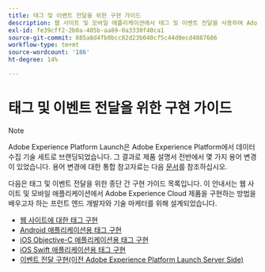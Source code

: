 ```yaml
---
title: 태그 및 이벤트 전달을 위한 구현 가이드
description: 웹 사이트 및 모바일 애플리케이션에서 태그 및 이벤트 전달을 사용하여 Adobe Experience Cloud 제품을 구현하는 방법을 알아봅니다.
exl-id: fe39cff2-2b0a-405b-aa89-0a3330f40ca1
source-git-commit: 885a8d4fb0bcc82d23b040cf5c44d0ecd4887686
workflow-type: tm+mt
source-wordcount: '186'
ht-degree: 14%

---
```


# 태그 및 이벤트 전달을 위한 구현 가이드

>[!NOTE]
>
>Adobe Experience Platform Launch은 Adobe Experience Platform에서 데이터 수집 기술 세트로 브랜딩되었습니다. 그 결과로 제품 설명서 전반에서 몇 가지 용어 변경이 있었습니다. 용어 변경에 대한 통합 참고자료는 다음 [문서](../term-updates.md)를 참조하십시오.

다음은 태그 및 이벤트 전달을 위한 종단 간 구현 가이드 목록입니다. 이 안내서는 웹 사이트 및 모바일 애플리케이션에서 Adobe Experience Cloud 제품을 구현하는 방법을 배우고자 하는 프런트 엔드 개발자와 기술 마케터를 위해 설계되었습니다.

* [웹 사이트에 대한 태그 구현](https://experienceleague.adobe.com/docs/platform-learn/implement-in-websites/overview.html)
* [Android 애플리케이션용 태그 구현](https://experienceleague.adobe.com/docs/platform-learn/implement-in-mobile-android-apps/overview.html)
* [iOS Objective-C 애플리케이션용 태그 구현](https://experienceleague.adobe.com/docs/platform-learn/implement-in-mobile-ios-objective-c-apps/overview.html)
* [iOS Swift 애플리케이션용 태그 구현](https://experienceleague.adobe.com/docs/platform-learn/implement-in-mobile-ios-swift-apps/overview.html)
* [이벤트 전달 구현(이전 Adobe Experience Platform Launch Server Side)](https://experienceleague.adobe.com/docs/platform-learn/data-collection/event-forwarding/overview.html)
